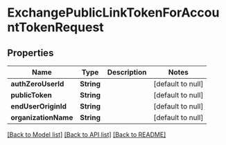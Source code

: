 # ExchangePublicLinkTokenForAccountTokenRequest
## Properties

| Name | Type | Description | Notes |
|------------ | ------------- | ------------- | -------------|
| **authZeroUserId** | **String** |  | [default to null] |
| **publicToken** | **String** |  | [default to null] |
| **endUserOriginId** | **String** |  | [default to null] |
| **organizationName** | **String** |  | [default to null] |

[[Back to Model list]](../README.md#documentation-for-models) [[Back to API list]](../README.md#documentation-for-api-endpoints) [[Back to README]](../README.md)

